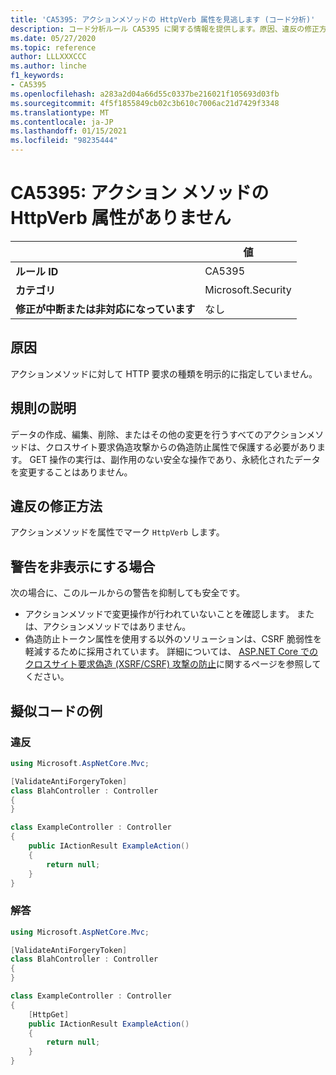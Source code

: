 ```yaml
---
title: 'CA5395: アクションメソッドの HttpVerb 属性を見逃します (コード分析)'
description: コード分析ルール CA5395 に関する情報を提供します。原因、違反の修正方法、非表示にするタイミングなどが含まれます。
ms.date: 05/27/2020
ms.topic: reference
author: LLLXXXCCC
ms.author: linche
f1_keywords:
- CA5395
ms.openlocfilehash: a283a2d04a66d55c0337be216021f105693d03fb
ms.sourcegitcommit: 4f5f1855849cb02c3b610c7006ac21d7429f3348
ms.translationtype: MT
ms.contentlocale: ja-JP
ms.lasthandoff: 01/15/2021
ms.locfileid: "98235444"
---
```

# <a name="ca5395-miss-httpverb-attribute-for-action-methods"></a>CA5395: アクション メソッドの HttpVerb 属性がありません

| | 値 |
|-|-|
| **ルール ID** |CA5395|
| **カテゴリ** |Microsoft.Security|
| **修正が中断または非対応になっています** |なし|

## <a name="cause"></a>原因

アクションメソッドに対して HTTP 要求の種類を明示的に指定していません。

## <a name="rule-description"></a>規則の説明

データの作成、編集、削除、またはその他の変更を行うすべてのアクションメソッドは、クロスサイト要求偽造攻撃からの偽造防止属性で保護する必要があります。 GET 操作の実行は、副作用のない安全な操作であり、永続化されたデータを変更することはありません。

## <a name="how-to-fix-violations"></a>違反の修正方法

アクションメソッドを属性でマーク `HttpVerb` します。

## <a name="when-to-suppress-warnings"></a>警告を非表示にする場合

次の場合に、このルールからの警告を抑制しても安全です。

- アクションメソッドで変更操作が行われていないことを確認します。 または、アクションメソッドではありません。
- 偽造防止トークン属性を使用する以外のソリューションは、CSRF 脆弱性を軽減するために採用されています。 詳細については、 [ASP.NET Core でのクロスサイト要求偽造 (XSRF/CSRF) 攻撃の防止](/aspnet/core/security/anti-request-forgery)に関するページを参照してください。

## <a name="pseudo-code-examples"></a>擬似コードの例

### <a name="violation"></a>違反

```csharp
using Microsoft.AspNetCore.Mvc;

[ValidateAntiForgeryToken]
class BlahController : Controller
{
}

class ExampleController : Controller
{
    public IActionResult ExampleAction()
    {
        return null;
    }
}
```

### <a name="solution"></a>解答

```csharp
using Microsoft.AspNetCore.Mvc;

[ValidateAntiForgeryToken]
class BlahController : Controller
{
}

class ExampleController : Controller
{
    [HttpGet]
    public IActionResult ExampleAction()
    {
        return null;
    }
}
```
